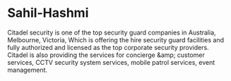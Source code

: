 # Sahil-Hashmi
Citadel security is one of the top security guard companies in Australia, Melbourne, Victoria, Which is offering the hire security guard facilities and fully authorized and licensed as the top corporate security providers. Citadel is also providing the services for concierge &amp;amp; customer services, CCTV security system services, mobile patrol services, event management.
